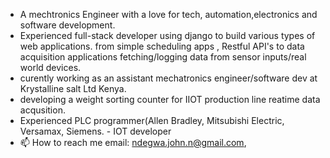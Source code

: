 
- A mechtronics Engineer with a love for tech, automation,electronics and software development.
- Experienced full-stack developer  using django to build various types of web applications. from simple scheduling apps , Restful API's to data            acquisition applications fetching/logging data from sensor inputs/real world devices.
- curently working as an assistant mechatronics engineer/software dev at Krystalline salt Ltd Kenya.   
- developing a weight sorting counter for IIOT production line  reatime data acqusition.
- Experienced PLC programmer(Allen Bradley, Mitsubishi Electric, Versamax, Siemens.                                                                                            - IOT developer
- 📫 How to reach me email: ndegwa.john.n@gmail.com, 

<!---
maker254/maker254 is a ✨ special ✨ repository because its `README.md` (this file) appears on your GitHub profile.
You can click the Preview link to take a look at your changes.
--->
